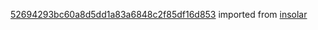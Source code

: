 [52694293bc60a8d5dd1a83a6848c2f85df16d853](https://github.com/insolar/insolar/commit/52694293bc60a8d5dd1a83a6848c2f85df16d853) imported from [insolar](https://github.com/insolar/insolar)
